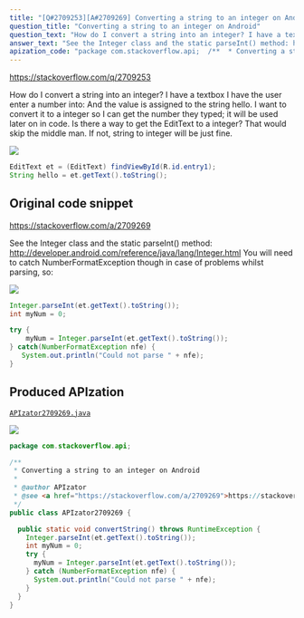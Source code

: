 ```yaml
---
title: "[Q#2709253][A#2709269] Converting a string to an integer on Android"
question_title: "Converting a string to an integer on Android"
question_text: "How do I convert a string into an integer? I have a textbox I have the user enter a number into: And the value is assigned to the string hello. I want to convert it to a integer so I can get the number they typed; it will be used later on in code. Is there a way to get the EditText to a integer? That would skip the middle man. If not, string to integer will be just fine."
answer_text: "See the Integer class and the static parseInt() method: http://developer.android.com/reference/java/lang/Integer.html You will need to catch NumberFormatException though in case of problems whilst parsing, so:"
apization_code: "package com.stackoverflow.api;  /**  * Converting a string to an integer on Android  *  * @author APIzator  * @see <a href=\"https://stackoverflow.com/a/2709269\">https://stackoverflow.com/a/2709269</a>  */ public class APIzator2709269 {    public static void convertString() throws RuntimeException {     Integer.parseInt(et.getText().toString());     int myNum = 0;     try {       myNum = Integer.parseInt(et.getText().toString());     } catch (NumberFormatException nfe) {       System.out.println(\"Could not parse \" + nfe);     }   } }"
---
```


https://stackoverflow.com/q/2709253

How do I convert a string into an integer?
I have a textbox I have the user enter a number into:
And the value is assigned to the string hello.
I want to convert it to a integer so I can get the number they typed; it will be used later on in code.
Is there a way to get the EditText to a integer? That would skip the middle man. If not, string to integer will be just fine.


<div class="code-logo"><img src="/stackoverflow.png" /></div>

```java
EditText et = (EditText) findViewById(R.id.entry1);
String hello = et.getText().toString();
```


## Original code snippet

https://stackoverflow.com/a/2709269

See the Integer class and the static parseInt() method:
http://developer.android.com/reference/java/lang/Integer.html
You will need to catch NumberFormatException though in case of problems whilst parsing, so:

<div class="code-logo"><img src="/stackoverflow.png" /></div>

```java
Integer.parseInt(et.getText().toString());
int myNum = 0;

try {
    myNum = Integer.parseInt(et.getText().toString());
} catch(NumberFormatException nfe) {
   System.out.println("Could not parse " + nfe);
}
```

## Produced APIzation

[`APIzator2709269.java`](https://github.com/pasqualesalza/apization-temp-data/raw/master/search/APIzator2709269.java)

<div class="code-logo"><img src="/apizator.png" /></div>

```java
package com.stackoverflow.api;

/**
 * Converting a string to an integer on Android
 *
 * @author APIzator
 * @see <a href="https://stackoverflow.com/a/2709269">https://stackoverflow.com/a/2709269</a>
 */
public class APIzator2709269 {

  public static void convertString() throws RuntimeException {
    Integer.parseInt(et.getText().toString());
    int myNum = 0;
    try {
      myNum = Integer.parseInt(et.getText().toString());
    } catch (NumberFormatException nfe) {
      System.out.println("Could not parse " + nfe);
    }
  }
}

```